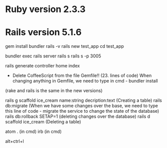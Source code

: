 # Ruby version 2.3.3
# Rails version 5.1.6

gem install bundler
rails -v
rails new test_app
cd test_app

bundler exec rails server
rails s
rails s -p 3005

rails generate controller home index

- Delete CoffeeScript from the file Gemfile!! (23. lines of code)
When changing anything in Gemfile, we need to type in cmd - bundler install

(rake and rails is the same in the new versions)

rails g scaffold ice_cream name:string decription:text (Creating a table)
rails db:migrate (When we have some changes over the base, we need to type this line of code - migrate the service to change the state of the database)
rails db:rollback SETAP=1 (deleting changes over the database)
rails d scaffold ice_cream (Deleting a table)

atom . (in cmd)
irb (in cmd)


alt+ctrl+l
